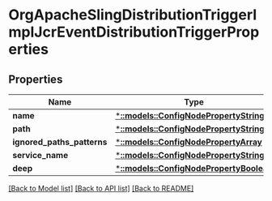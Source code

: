 # OrgApacheSlingDistributionTriggerImplJcrEventDistributionTriggerProperties

## Properties
Name | Type | Description | Notes
------------ | ------------- | ------------- | -------------
**name** | [***::models::ConfigNodePropertyString**](configNodePropertyString.md) |  | [optional] 
**path** | [***::models::ConfigNodePropertyString**](configNodePropertyString.md) |  | [optional] 
**ignored_paths_patterns** | [***::models::ConfigNodePropertyArray**](configNodePropertyArray.md) |  | [optional] 
**service_name** | [***::models::ConfigNodePropertyString**](configNodePropertyString.md) |  | [optional] 
**deep** | [***::models::ConfigNodePropertyBoolean**](configNodePropertyBoolean.md) |  | [optional] 

[[Back to Model list]](../README.md#documentation-for-models) [[Back to API list]](../README.md#documentation-for-api-endpoints) [[Back to README]](../README.md)


